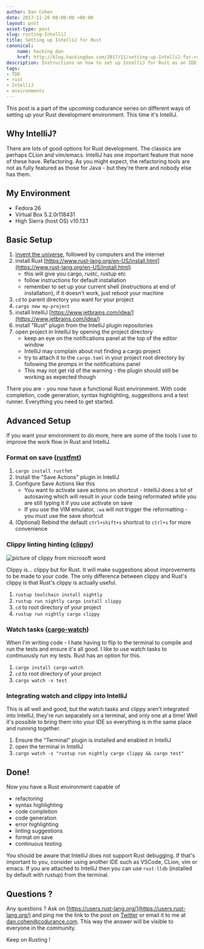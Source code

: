 ```yaml
---
author: Dan Cohen
date: 2017-11-26 08:00:00 +00:00
layout: post
asset-type: post
slug: rusting-IntelliJ 
title: Setting up IntelliJ for Rust
canonical:
    name: hacking dan
    href: http://blog.hackingdan.com/2017/11/setting-up-IntelliJ-for-rust
description: Instructions on how to set up IntelliJ for Rust as an IDE conducive to TDD
tags: 
- TDD
- rust
- IntelliJ
- environments
---
```

This post is a part of the upcoming codurance series on different ways of setting up your Rust development environment. This time it's IntelliJ.

## Why IntelliJ?
There are lots of good options for Rust development. The classics are perhaps CLion and vim/emacs. IntelliJ has one important feature that none of these have. Refactoring. As you might expect, the refactoring tools are not as fully featured as those for Java - but they're there and nobody else has them.

## My Environment

* Fedora 26
* Virtual Box 5.2.0r118431
* High Sierra (host OS) v10.13.1

## Basic Setup

1.  [invent the universe](https://www.youtube.com/watch?v=7s664NsLeFM), followed by computers and the internet
2.  install Rust [https://www.rust-lang.org/en-US/install.html](https://www.rust-lang.org/en-US/install.html)
    *   this will give you cargo, rustc, rustup etc
    *   follow instructions for default installation
    *   remember to set up your current shell (instructions at end of installation), if it doesn't work, just reboot your machine
3.  `cd` to parent directory you want for your project
4.  `cargo new my-project`
5.  install IntelliJ [https://www.jetbrains.com/idea/](https://www.jetbrains.com/idea/)
6.  install "Rust" plugin from the IntelliJ plugin repositories
7.  open project in IntelliJ by opening the project directory
    *   keep an eye on the notifications panel at the top of the editor window
    *   IntelliJ may complain about not finding a cargo project
    *   try to attach it to the `cargo.toml` in your project root directory by following the promps in the notifications panel
    *   This may not get rid of the warning - the plugin should still be working as expected though

There you are - you now have a functional Rust environment. With code completion, code generation, syntax highlighting, suggestions and a test runner. Everything you need to get started.  

## Advanced Setup

If you want your environment to do more, here are some of the tools I use to improve the work flow in Rust and IntelliJ.

### Format on save ([rustfmt](https://crates.io/crates/rustfmt/))

1.  `cargo install rustfmt`
2.  Install the "Save Actions" plugin in IntelliJ
3.  Configure Save Actions like this
    *   You want to activate save actions on shortcut - IntelliJ does a lot of autosaving which will result in your code being reformated while you are still typing it if you use activate on save
    *   If you use the VIM emulator, `:wa` will not trigger the reformatting - you must use the save shortcut
4.  (Optional) Rebind the default `ctrl+shift+s` shortcut to `ctrl+s` for more convenience

### Clippy linting hinting ([clippy](https://crates.io/crates/clippy))

![picture of clippy from microsoft word](http://images.dailytech.com/nimage/19706_Clippy3.jpg)

Clippy is... clippy but for Rust. It will make suggestions about improvements to be made to your code. The only difference between clippy and Rust's clippy is that Rust's clippy is actually useful.  

1.  `rustup toolchain install nightly`
2.  `rustup run nightly cargo install clippy`
3.  `cd` to root directory of your project
4.  `rustup run nightly cargo clippy`

### Watch tasks ([cargo-watch](https://crates.io/crates/cargo-watch))

When I'm writing code - I hate having to flip to the terminal to compile and run the tests and ensure it's all good. I like to use watch tasks to continuously run my tests. Rust has an option for this.  

1.  `cargo install cargo-watch`
2.  `cd` to root directory of your project
3.  `cargo watch -x test`

### Integrating watch and clippy into IntelliJ

This is all well and good, but the watch tasks and clippy aren't integrated into IntelliJ, they're run separately on a terminal, and only one at a time! Well it's possible to bring them into your IDE so everything is in the same place and running together.  

1.  Ensure the "Terminal" plugin is installed and enabled in IntelliJ
2.  open the terminal in IntelliJ
3.  `cargo watch -s "rustup run nightly cargo clippy && cargo test"`

## Done!

Now you have a Rust environment capable of  

* refactoring
* syntax highlighting
* code completion
* code generation
* error highlighting
* linting suggestions
* format on save
* continuous testing

You should be aware that IntelliJ does not support Rust debugging. If that's important to you, consider using another IDE such as VSCode, CLion, vim or emacs. If you are attached to IntelliJ then you can use `rust-lldb` (installed by default with rustup) from the terminal.
## Questions ?
Any questions ? Ask on [https://users.rust-lang.org/](https://users.rust-lang.org/) and ping me the link to the post on [Twitter](https://twitter.com/hackingdandan) or email it to me at dan.cohen@codurance.com. This way the answer will be visible to everyone in the community.

Keep on Rusting !

